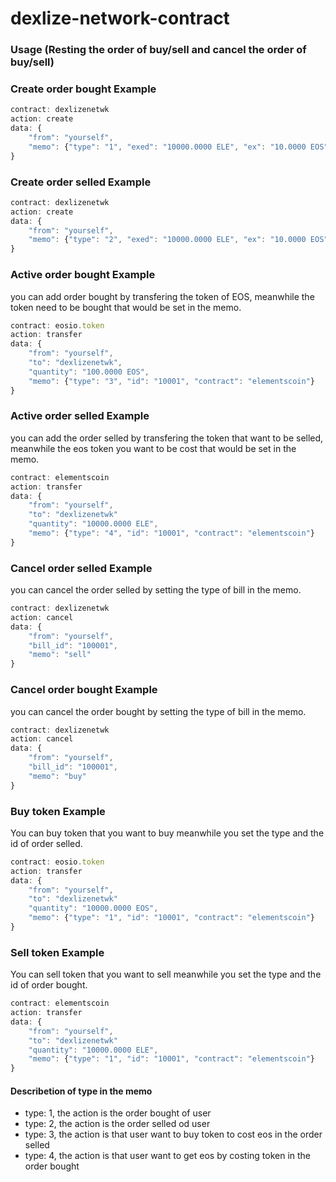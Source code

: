 # dexlize-network-contract


### Usage (Resting the order of buy/sell and cancel the order of buy/sell)

### Create order bought Example
```js
contract: dexlizenetwk
action: create
data: {
    "from": "yourself",
    "memo": {"type": "1", "exed": "10000.0000 ELE", "ex": "10.0000 EOS", "contract": "elementscoin"}
}
```

### Create order selled Example
```js
contract: dexlizenetwk
action: create
data: {
    "from": "yourself",
    "memo": {"type": "2", "exed": "10000.0000 ELE", "ex": "10.0000 EOS", "contract": "elementscoin"}
}
```

### Active order bought Example
you can add order bought by transfering the token of EOS, meanwhile the token need to be bought that 
would be set in the memo. 

```js
contract: eosio.token
action: transfer
data: {
    "from": "yourself",
    "to": "dexlizenetwk",
    "quantity": "100.0000 EOS",
    "memo": {"type": "3", "id": "10001", "contract": "elementscoin"}
}
```

### Active order selled Example
you can add the order selled by transfering the token that want to be selled, meanwhile the eos token
you want to be cost that would be set in the memo.

```js
contract: elementscoin
action: transfer
data: {
    "from": "yourself",
    "to": "dexlizenetwk"
    "quantity": "10000.0000 ELE",
    "memo": {"type": "4", "id": "10001", "contract": "elementscoin"}
}
```

### Cancel order selled Example
you can cancel the order selled by setting the type of bill in the memo.

```js
contract: dexlizenetwk
action: cancel
data: {
    "from": "yourself",
    "bill_id": "100001",
    "memo": "sell"
}
```

### Cancel order bought Example
you can cancel the order bought by setting the type of bill in the memo.

```js
contract: dexlizenetwk
action: cancel
data: {
    "from": "yourself",
    "bill_id": "100001",
    "memo": "buy"
}
```

### Buy token Example
You can buy token that you want to buy meanwhile you set the type and the id of order selled.

```js
contract: eosio.token
action: transfer
data: {
    "from": "yourself",
    "to": "dexlizenetwk"
    "quantity": "10000.0000 EOS",
    "memo": {"type": "1", "id": "10001", "contract": "elementscoin"}
}
```

### Sell token Example
You can sell token that you want to sell meanwhile you set the type and the id of order bought.

```js
contract: elementscoin
action: transfer
data: {
    "from": "yourself",
    "to": "dexlizenetwk"
    "quantity": "10000.0000 ELE",
    "memo": {"type": "1", "id": "10001", "contract": "elementscoin"}
}
```

#### Describetion of type in the memo
 * type: 1, the action is the order bought of user
 * type: 2, the action is the order selled od user
 * type: 3, the action is that user want to buy token to cost eos in the order selled
 * type: 4, the action is that user want to get eos by costing token in the order bought